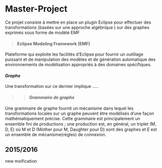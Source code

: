 # Master-Project
Ce projet consiste à mettre en place un plugin Eclipse pour effectuer des transformations (basées sur une approche algébrique ) sur des graphes exprimés sous forme de modèle EMF 
>#### Eclipse Modeling Framework (EMF) 
Plateforme qui exploite les facilités d’Eclipse pour fournir un outillage puissant et de manipulation des modèles et de génération automatique des environnements de modélisation appropriés à des domaines spécifiques. 
#### _Graphe_ 
Une transformation sur ce dernier implique .....
>>#### _Grammaire de graphe_
Une grammaire de graphe fournit un mécanisme dans lequel les transformations
locales sur un graphe peuvent être modélisés d’une façon mathématiquement
précise. Cette grammaire est principalement un ensemble ﬁni de
productions ; une production est, en général, un triplet (M, D, E) où M et D
(Mother pour M, Daughter pour D) sont des graphes et E est un ensemble
de mécanisme(règles) de connexion.
## **2015/2016**

new moification 
